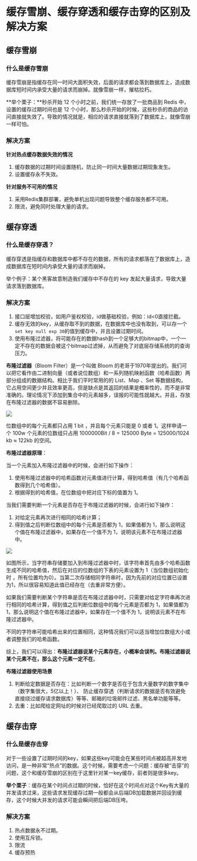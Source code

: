# 缓存雪崩、缓存穿透和缓存击穿的区别及解决方案

## 缓存雪崩

### 什么是缓存雪崩

缓存雪崩是指缓存在同一时间大面积失效，后面的请求都会落到数据库上，造成数据库短时间内承受大量的请求而崩掉。就像雪崩一样，摧枯拉朽。

**举个栗子：**秒杀开始 12 个小时之前，我们统一存放了一批商品到 Redis 中，设置的缓存过期时间也是 12 个小时，那么秒杀开始的时候，这些秒杀的商品的访问直接就失效了。导致的情况就是，相应的请求直接就落到了数据库上，就像雪崩一样可怕。

### 解决方案

**针对热点缓存数据失效的情况**

1. 缓存数据的过期时间设置随机，防止同一时间大量数据过期现象发生。
2. 设置缓存永不失效。

**针对服务不可用的情况**

1. 采用Redis集群部署，避免单机出现问题导致整个缓存服务都不可用。
2. 限流，避免同时处理大量的请求。

## 缓存穿透

### 什么是缓存穿透？

缓存穿透是指缓存和数据库中都不存在的数据，所有的请求都落在了数据库上，造成数据库在短时间内承受大量的请求而崩掉。

举个例子：某个黑客故意制造我们缓存中不存在的 key 发起大量请求，导致大量请求落到数据库。

### 解决方案

1. 接口层增加校验，如用户鉴权校验，id做基础校验，例如：id<0直接拦截。
2. 缓存无效的key，从缓存取不到的数据，在数据库中也没有取到，可以存一个`set key null exp 30`的值到缓存中，并且设置过期时间。
3. 使用布隆过滤器，将可能存在的数据hash到一个足够大的bitmap中，一个一定不存在的数据会被这个bitmap过滤掉，从而避免了对底层存储系统的的查询压力。

**布隆过滤器**（Bloom Filter）是一个叫做 Bloom 的老哥于1970年提出的。我们可以把它看作由二进制向量（或者说位数组）和一系列随机映射函数（哈希函数）两部分组成的数据结构。相比于我们平时常用的的 List、Map 、Set 等数据结构，它占用空间更少并且效率更高，但是缺点是其返回的结果是概率性的，而不是非常准确的。理论情况下添加到集合中的元素越多，误报的可能性就越大。并且，存放在布隆过滤器的数据不容易删除。

![](images/bit数组.png)

位数组中的每个元素都只占用 1 bit ，并且每个元素只能是 0 或者 1。这样申请一个 100w 个元素的位数组只占用 1000000Bit / 8 = 125000 Byte = 125000/1024 kb ≈ 122kb 的空间。

**布隆过滤器原理**：

当一个元素加入布隆过滤器中的时候，会进行如下操作：

1. 使用布隆过滤器中的哈希函数对元素值进行计算，得到哈希值（有几个哈希函数得到几个哈希值）。
2. 根据得到的哈希值，在位数组中把对应下标的值置为 1。

当我们需要判断一个元素是否存在于布隆过滤器的时候，会进行如下操作：

1. 对给定元素再次进行相同的哈希计算；
2. 得到值之后判断位数组中的每个元素是否都为 1，如果值都为 1，那么说明这个值在布隆过滤器中，如果存在一个值不为 1，说明该元素不在布隆过滤器中。

![](images/布隆过滤器-存储.png)

如图所示，当字符串存储要加入到布隆过滤器中时，该字符串首先由多个哈希函数生成不同的哈希值，然后在对应的位数组的下表的元素设置为 1（当位数组初始化时 ，所有位置均为0）。当第二次存储相同字符串时，因为先前的对应位置已设置为1，所以很容易知道此值已经存在（去重非常方便）。

如果我们需要判断某个字符串是否在布隆过滤器中时，只需要对给定字符串再次进行相同的哈希计算，得到值之后判断位数组中的每个元素是否都为 1，如果值都为 1，那么说明这个值在布隆过滤器中，如果存在一个值不为 1，说明该元素不在布隆过滤器中。

不同的字符串可能哈希出来的位置相同，这种情况我们可以适当增加位数组大小或者调整我们的哈希函数。

综上，我们可以得出：**布隆过滤器说某个元素存在，小概率会误判。布隆过滤器说某个元素不在，那么这个元素一定不在**。

**布隆过滤器使用场景**

1. 判断给定数据是否存在：比如判断一个数字是否在于包含大量数字的数字集中（数字集很大，5亿以上！）、 防止缓存穿透（判断请求的数据是否有效避免直接绕过缓存请求数据库）等等、邮箱的垃圾邮件过滤、黑名单功能等等。
2. 去重：比如爬给定网址的时候对已经爬取过的 URL 去重。

## 缓存击穿

### 什么是缓存击穿

对于一些设置了过期时间的key，如果这些key可能会在某些时间点被超高并发地访问，是一种非常“热点”的数据。这个时候，需要考虑一个问题：缓存被“击穿”的问题，这个和缓存雪崩的区别在于这里针对某一key缓存，前者则是很多key。

**举个栗子**：缓存在某个时间点过期的时候，恰好在这个时间点对这个Key有大量的并发请求过来，这些请求发现缓存过期一般都会从后端DB加载数据并回设到缓存，这个时候大并发的请求可能会瞬间把后端DB压垮。

### 解决方案

1. 热点数据永不过期。
2. 使用互斥锁。
3. 限流
4. 缓存预热


